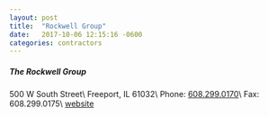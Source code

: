 ```yaml
---
layout: post
title:  "Rockwell Group"
date:   2017-10-06 12:15:16 -0600
categories: contractors
---
```


##### The Rockwell Group
500 W South Street\\
Freeport, IL 61032\\
Phone: [608.299.0170][phone]\\
Fax: 608.299.0175\\
[website][website]

[website]: http://rockwellcontractors.com/contact-us/index.html
[phone]: tel:608-299-0170
